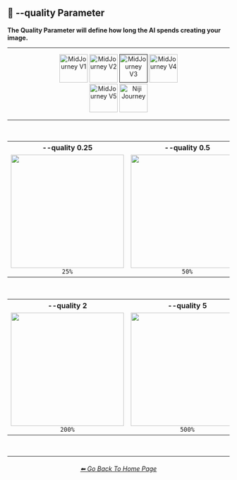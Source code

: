 <h2>💎 --quality Parameter</h2>
<b>The Quality Parameter will define how long the AI spends creating your image.</b>
<br>

<hr><!--------------->

<div align="center">

[<img src="https://github.com/willwulfken/MidJourney-Styles-and-Keywords-Reference/blob/main/Images/Repo_Parts/Buttons/Version_Buttons/button_version_V1_inactive.webp?raw=true" alt="MidJourney V1" height="64" />](https://github.com/willwulfken/MidJourney-Styles-and-Keywords-Reference/blob/main/Pages/MJ_V1/Comparison_Pages/Parameters/Quality_Comparison.md)
[<img src="https://github.com/willwulfken/MidJourney-Styles-and-Keywords-Reference/blob/main/Images/Repo_Parts/Buttons/Version_Buttons/button_version_V2_inactive.webp?raw=true" alt="MidJourney V2" height="64" />](https://github.com/willwulfken/MidJourney-Styles-and-Keywords-Reference/blob/main/Pages/MJ_V2/Comparison_Pages/Parameters/Quality_Comparison.md)
[<img src="https://github.com/willwulfken/MidJourney-Styles-and-Keywords-Reference/blob/main/Images/Repo_Parts/Buttons/Version_Buttons/button_version_V3_active.webp?raw=true" alt="MidJourney V3" height="64" />]()
[<img src="https://github.com/willwulfken/MidJourney-Styles-and-Keywords-Reference/blob/main/Images/Repo_Parts/Buttons/Version_Buttons/button_version_V4_inactive.webp?raw=true" alt="MidJourney V4" height="64" />](https://github.com/willwulfken/MidJourney-Styles-and-Keywords-Reference/blob/main/Pages/MJ_V4/Comparison_Pages/Parameters/Quality_Comparison/Quality_Comparison.md)
<br>
[<img src="https://github.com/willwulfken/MidJourney-Styles-and-Keywords-Reference/blob/main/Images/Repo_Parts/Buttons/Version_Buttons/button_version_V5_Alpha_inactive_half.webp?raw=true" alt="MidJourney V5" height="64" />](https://github.com/willwulfken/MidJourney-Styles-and-Keywords-Reference/blob/main/Pages/MJ_V5/Comparison_Pages/Parameters/Quality_Comparison.md)
[<img src="https://github.com/willwulfken/MidJourney-Styles-and-Keywords-Reference/blob/main/Images/Repo_Parts/Buttons/Version_Buttons/button_version_niji_inactive_half.webp?raw=true" alt="Niji Journey" height="64" />](https://github.com/willwulfken/MidJourney-Styles-and-Keywords-Reference/blob/main/Pages/Niji_Journey/Comparison_Pages/Parameters/Quality_Comparison.md)

</div>

<hr>
<br>

<div align="center">

<table>
    <tr align=center valign=middle>
        <th>--quality 0.25</th>
        <th>--quality 0.5</th>
        <th>--quality 1</th>
    </tr>
    <tr align=center valign=middle>
        <td>
            <img src="https://github.com/willwulfken/MidJourney-Styles-and-Keywords-Reference/blob/main/Images/MJ_V3/Comparison_Page_Images/Quality_Comparison/sphere_quality_0.25.webp?raw=true" width="256" />
            <br><code>25%</code>
        </td>
        <td>
            <img src="https://github.com/willwulfken/MidJourney-Styles-and-Keywords-Reference/blob/main/Images/MJ_V3/Comparison_Page_Images/Quality_Comparison/sphere_quality_0.5.webp?raw=true" width="256" />
            <br><code>50%</code>
        </td>
        <td>
            <img src="https://github.com/willwulfken/MidJourney-Styles-and-Keywords-Reference/blob/main/Images/MJ_V3/Comparison_Page_Images/Quality_Comparison/sphere_quality_1.webp?raw=true" width="256" />
            <br><code>100% (Default)</code>
        </td>
    </tr>
</table>

<br>

<table>
    <tr align=center valign=middle>
        <th>--quality 2</th>
        <th>--quality 5</th>
    </tr>
    <tr align=center valign=middle>
        <td>
            <img src="https://github.com/willwulfken/MidJourney-Styles-and-Keywords-Reference/blob/main/Images/MJ_V3/Comparison_Page_Images/Quality_Comparison/sphere_quality_2.webp?raw=true" width="256" />
            <br><code>200%</code>
        </td>
        <td>
            <img src="https://github.com/willwulfken/MidJourney-Styles-and-Keywords-Reference/blob/main/Images/MJ_V3/Comparison_Page_Images/Quality_Comparison/sphere_quality_5.webp?raw=true" width="256" />
            <br><code>500%</code>
        </td>
    </tr>
</table>

</div>

<br>

<hr><!--------------->
<div align="center">
<h6><a href="https://github.com/willwulfken/MidJourney-Styles-and-Keywords-Reference/blob/main/README.md">⬅ Go Back To Home Page</a></h6>
</div>
